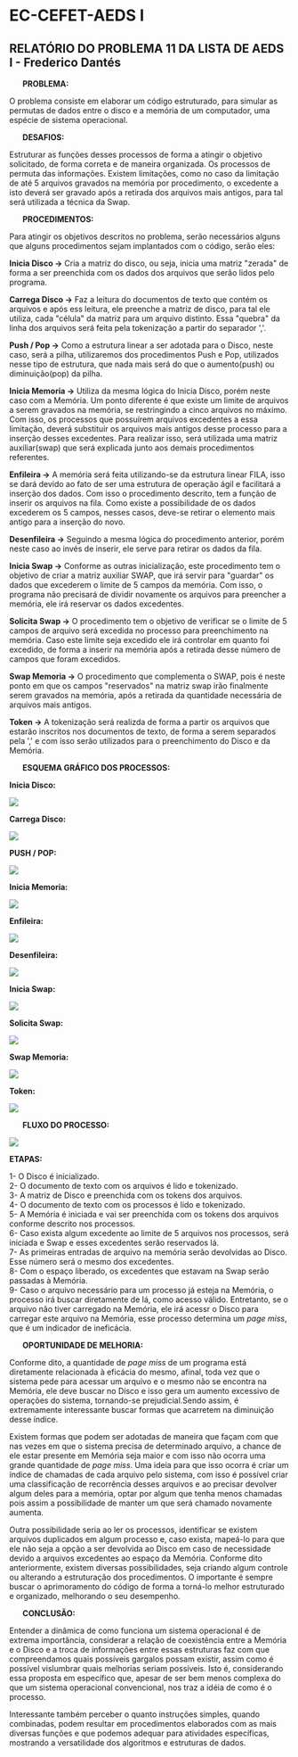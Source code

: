 # EC-CEFET-AEDS I

<h2>RELATÓRIO DO PROBLEMA 11 DA LISTA DE AEDS I - Frederico Dantés</h2>

<ul><b>PROBLEMA:</b></ul> O problema consiste em elaborar um código estruturado, para simular as permutas de dados entre o disco e a memória de um computador, uma espécie de sistema operacional.
<p>
<ul><b>DESAFIOS:</b></ul> Estruturar as funções desses processos de forma a atingir o objetivo solicitado, de forma correta e de maneira organizada. Os processos de permuta das informações. Existem limitações, como no caso da limitação de até 5 arquivos gravados na memória por procedimento, o excedente a isto deverá ser gravado após a retirada dos arquivos mais antigos, para tal será utilizada a técnica da Swap.
<p>
<ul><b>PROCEDIMENTOS:</b></ul> Para atingir os objetivos descritos no problema, serão necessários alguns que alguns procedimentos sejam implantados com o código, serão eles:
<p>
<p>
<b>Inicia Disco -></b> Cria a matriz do disco, ou seja, inicia uma matriz "zerada" de forma a ser preenchida com os dados dos arquivos que serão lidos pelo programa.
<p>
<p>
<b>Carrega Disco -></b> Faz a leitura do documentos de texto que contém os arquivos e após ess leitura, ele preenche a matriz de disco, para tal ele utiliza, cada "célula" da matriz para um arquivo distinto. Essa "quebra" da linha dos arquivos será feita pela tokenização a partir do separador ','.
<p>
<p>
<b>Push / Pop -></b> Como a estrutura linear a ser adotada para o Disco, neste caso, será a pilha, utilizaremos dos procedimentos Push e Pop, utilizados nesse tipo de estrutura, que nada mais será do que o aumento(push) ou diminuição(pop) da pilha.
<p>
<p>
<b>Inicia Memoria -></b> Utiliza da mesma lógica do Inicia Disco, porém neste caso com a Memória. Um ponto diferente é que existe um limite de arquivos a serem gravados na memória, se restringindo a cinco arquivos no máximo. Com isso, os processos que possuírem arquivos excedentes a essa limitação, deverá substituir os arquivos mais antigos desse processo para a inserção desses excedentes. Para realizar isso, será utilizada uma matriz auxiliar(swap) que será explicada junto aos demais procedimentos referentes.
<p>
<p>
<b>Enfileira -></b> A memória será feita utilizando-se da estrutura linear FILA, isso se dará devido ao fato de ser uma estrutura de operação ágil e facilitará a inserção dos dados. Com isso o procedimento descrito, tem a função de inserir os arquivos na fila. Como existe a possibilidade de os dados excederem os 5 campos, nesses casos, deve-se retirar o elemento mais antigo para a inserção do novo.
<p>
<p>
<b>Desenfileira -></b> Seguindo a mesma lógica do procedimento anterior, porém neste caso ao invés de inserir, ele serve para retirar os dados da fila.
<p>
<p>
<b>Inicia Swap -></b> Conforme as outras inicialização, este procedimento tem o objetivo de criar a matriz auxiliar SWAP, que irá servir para "guardar" os dados que excederem o limite de 5 campos da memória. Com isso, o programa não precisará de dividir novamente os arquivos para preencher a memória, ele irá reservar os dados excedentes.
<p>
<p>
<b>Solicita Swap -></b> O procedimento tem o objetivo de verificar se o limite de 5 campos de arquivo será excedida no processo para preenchimento na memória. Caso este limite seja excedido ele irá controlar em quanto foi excedido, de forma a inserir na memória após a retirada desse número de campos que foram excedidos.
<p>
<p>
<b>Swap Memoria -></b> O procedimento que complementa o SWAP, pois é neste ponto em que os campos "reservados" na matriz swap irão finalmente serem gravados na memória, após a retirada da quantidade necessária de arquivos mais antigos.
<p>
<p>
<b>Token -></b> A tokenização será realizda de forma a partir os arquivos que estarão inscritos nos documentos de texto, de forma a serem separados pela ',' e com isso serão utilizados para o preenchimento do Disco e da Memória.
<p>
<ul><b>ESQUEMA GRÁFICO DOS PROCESSOS:</b></ul>
<p>
<p>
<b>Inicia Disco:</b>
<p>
<img src="https://user-images.githubusercontent.com/85570101/125145230-e09e9d00-e0f6-11eb-9169-686de9c1bbaa.png">
<p>
<b>Carrega Disco:</b>
<p>
<img src="https://user-images.githubusercontent.com/85570101/125145169-b6e57600-e0f6-11eb-9e0c-e879c81e61a0.png">
<p>
<b>PUSH / POP:</b>
<p>
<img src="https://user-images.githubusercontent.com/85570101/125145386-59055e00-e0f7-11eb-89ad-fab662e0d3c5.png">
<p>
<b>Inicia Memoria:</b> 
<p>
<img src="https://user-images.githubusercontent.com/85570101/125145512-e052d180-e0f7-11eb-9d10-6764d73fde19.png">
<p>
<b>Enfileira:</b> 
<p>
<img src="https://user-images.githubusercontent.com/85570101/125145604-3889d380-e0f8-11eb-9394-3bf254c01487.png">
<p>
<b>Desenfileira:</b> 
<p>
<img src="https://user-images.githubusercontent.com/85570101/125145620-50615780-e0f8-11eb-8826-79c0b1d041cc.png">
<p>
<b>Inicia Swap:</b> 
<p>
<img src="https://user-images.githubusercontent.com/85570101/125145644-6bcc6280-e0f8-11eb-91ba-a375b8fc8914.png">
<p>
<b>Solicita Swap:</b> 
<p>
<img src="https://user-images.githubusercontent.com/85570101/125145738-e9906e00-e0f8-11eb-9323-2d01b038da2a.png">
<p>
<b>Swap Memoria:</b>
<p>
<img src="https://user-images.githubusercontent.com/85570101/125145848-6cb1c400-e0f9-11eb-8e53-da44708699ab.png">
<p>
<b>Token:</b>
<p>
<img src="https://user-images.githubusercontent.com/85570101/125145957-024d5380-e0fa-11eb-8cda-6689c9070f31.png">
<p>
<ul><b>FLUXO DO PROCESSO:</b></ul>
<p>
<p>
<img src="https://user-images.githubusercontent.com/85570101/125147663-22354500-e103-11eb-8a63-55a05f893bf4.png">
<p>
<b>ETAPAS:</b>
<p>
1- O Disco é inicializado.<br>
2- O documento de texto com os arquivos é lido e tokenizado.<br>
3- A matriz de Disco e preenchida com os tokens dos arquivos.<br>
4- O documento de texto com os processos é lido e tokenizado.<br>
5- A Memória é iniciada e vai ser preenchida com os tokens dos arquivos conforme descrito nos processos.<br>
6- Caso exista algum excedente ao limite de 5 arquivos nos processos, será iniciada e Swap e esses excedentes serão reservados lá.<br>
7- As primeiras entradas de arquivo na memória serão devolvidas ao Disco. Esse número será o mesmo dos excedentes.<br>
8- Com o espaço liberado, os excedentes que estavam na Swap serão passadas à Memória.<br>
9- Caso o arquivo necessário para um processo já esteja na Memória, o processo irá buscar diretamente de lá, como acesso válido. Entretanto, se o arquivo não tiver carregado na Memória, ele irá acessr o Disco para carregar este arquivo na Memória, esse processo determina um <i>page miss</i>, que é um indicador de ineficácia.
<p>
<ul><b>OPORTUNIDADE DE MELHORIA:</b></ul>
<p>
Conforme dito, a quantidade de <i>page miss</i> de um programa está diretamente relacionada à eficácia do mesmo, afinal, toda vez que o sistema pede para acessar um arquivo e o mesmo não se encontra na Memória, ele deve buscar no Disco e isso gera um aumento excessivo de operações do sistema, tornando-se prejudicial.Sendo assim, é extremamente interessante buscar formas que acarretem na diminuição desse índice.
<p>
Existem formas que podem ser adotadas de maneira que façam com que nas vezes em que o sistema precisa de determinado arquivo, a chance de ele estar presente em Memória seja maior e com isso não ocorra uma grande quantidade de <i>page miss</i>. Uma ideia para que isso ocorra é criar um índice de chamadas de cada arquivo pelo sistema, com isso é possível criar uma classificação de recorrência desses arquivos e ao precisar devolver algum deles para a memória, optar por algum que tenha menos chamadas pois assim a possibilidade de manter um que será chamado novamente aumenta.
<p>
Outra possibilidade seria ao ler os processos, identificar se existem arquivos duplicados em algum processo e, caso exista, mapeá-lo para que ele não seja a opção a ser devolvida ao Disco em caso de necessidade devido a arquivos excedentes ao espaço da Memória. Conforme dito anteriormente, existem diversas possibilidades, seja criando algum controle ou alterando a estruturação dos procedimentos. O importante é sempre buscar o aprimoramento do código de forma a torná-lo melhor estruturado e organizado, melhorando o seu desempenho.
<p>
<ul><b>CONCLUSÃO:</b></ul>
<p>
Entender a dinâmica de como funciona um sistema operacional é de extrema importância, considerar a relação de coexistência entre a Memória e o Disco e a troca de informações entre essas estruturas faz com que compreendamos quais possíveis gargalos possam existir, assim como é possível vislumbrar quais melhorias seriam possíveis. Isto é, considerando essa proposta em específico que, apesar de ser bem menos complexa do que um sistema operacional convencional, nos traz a idéia de como é o processo.
<p>
Interessante também perceber o quanto instruções simples, quando combinadas, podem resultar em procedimentos elaborados com as mais diversas funções e que podemos adequar para atividades específicas, mostrando a versatilidade dos algoritmos e estruturas de dados.
